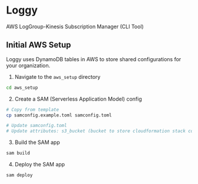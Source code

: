 # Loggy

AWS LogGroup-Kinesis Subscription Manager (CLI Tool)

## Initial AWS Setup

Loggy uses DynamoDB tables in AWS to store shared configurations for your organization.

1. Navigate to the `aws_setup` directory
```bash
cd aws_setup
```

2. Create a SAM (Serverless Application Model) config
```bash
# Copy from template
cp samconfig.example.toml samconfig.toml

# Update samconfig.toml
# Update attributes: s3_bucket (bucket to store cloudformation stack config in), and region
```

3. Build the SAM app
```bash
sam build
```

4. Deploy the SAM app
```bash
sam deploy
```
